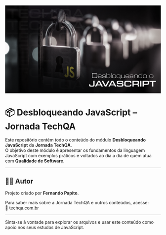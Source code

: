 <!-- Imagem de capa -->
<p align="center">
  <img src=".github/cover.png" alt="Desbloqueando JavaScript - Jornada TechQA" />
</p>

# 📦 Desbloqueando JavaScript – Jornada TechQA

Este repositório contém todo o conteúdo do módulo **Desbloqueando JavaScript** da **Jornada TechQA**.  
O objetivo deste módulo é apresentar os fundamentos da linguagem JavaScript com exemplos práticos e voltados ao dia a dia de quem atua com **Qualidade de Software**.

---

## 👨‍🏫 Autor

Projeto criado por **Fernando Papito**.

Para saber mais sobre a Jornada TechQA e outros conteúdos, acesse:  
🔗 [techqa.com.br](https://techqa.com.br)

---

Sinta-se à vontade para explorar os arquivos e usar este conteúdo como apoio nos seus estudos de JavaScript.

